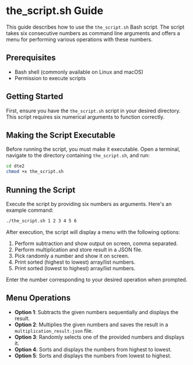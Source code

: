 # the_script.sh Guide

This guide describes how to use the `the_script.sh` Bash script. The script takes six consecutive numbers as command line arguments and offers a menu for performing various operations with these numbers.

## Prerequisites

- Bash shell (commonly available on Linux and macOS)
- Permission to execute scripts

## Getting Started

First, ensure you have the `the_script.sh` script in your desired directory. This script requires six numerical arguments to function correctly.

## Making the Script Executable

Before running the script, you must make it executable. Open a terminal, navigate to the directory containing `the_script.sh`, and run:

```bash
cd dte2
chmod +x the_script.sh
```

## Running the Script

Execute the script by providing six numbers as arguments. Here's an example command:

```bash
./the_script.sh 1 2 3 4 5 6
```

After execution, the script will display a menu with the following options:

1. Perform subtraction and show output on screen, comma separated.
2. Perform multiplication and store result in a JSON file.
3. Pick randomly a number and show it on screen.
4. Print sorted (highest to lowest) array/list numbers.
5. Print sorted (lowest to highest) array/list numbers.

Enter the number corresponding to your desired operation when prompted.

## Menu Operations

- **Option 1**: Subtracts the given numbers sequentially and displays the result.
- **Option 2**: Multiplies the given numbers and saves the result in a `multiplication_result.json` file.
- **Option 3**: Randomly selects one of the provided numbers and displays it.
- **Option 4**: Sorts and displays the numbers from highest to lowest.
- **Option 5**: Sorts and displays the numbers from lowest to highest.
